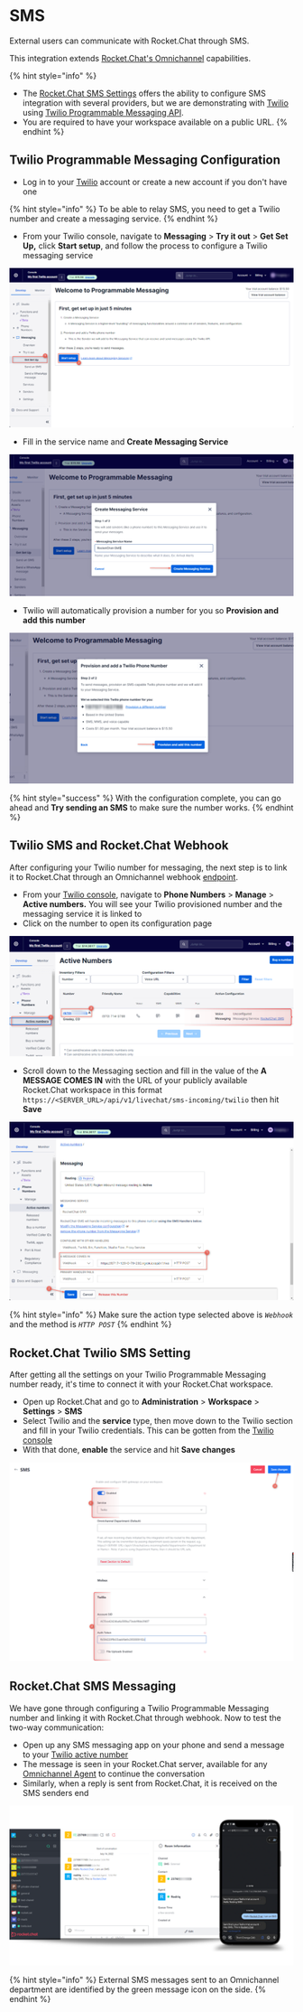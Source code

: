 # SMS

External users can communicate with Rocket.Chat through SMS.

This integration extends [Rocket.Chat's Omnichannel](../../../use-rocket.chat/omnichannel/) capabilities.

{% hint style="info" %}
* The [Rocket.Chat SMS Settings](../../../use-rocket.chat/administration/admin-panel/settings/sms.md) offers the ability to configure SMS integration with several providers, but we are demonstrating with [Twilio ](https://www.twilio.com/)using [Twilio Programmable Messaging API](https://www.twilio.com/messaging).
* You are required to have your workspace available on a public URL.
{% endhint %}

## Twilio Programmable Messaging Configuration

* Log in to your [Twilio](https://www.twilio.com/) account or create a new account if you don't have one

{% hint style="info" %}
To be able to relay SMS, you need to get a Twilio number and create a messaging service.
{% endhint %}

* From your Twilio console, navigate to **Messaging** > **Try it out** > **Get Set Up,** click **Start setup**, and follow the process to configure a Twilio messaging service

![Twilio Programming Message Setup](<../../../.gitbook/assets/Twilio Programming Message Setup.png>)

* Fill in the service name and **Create Messaging Service**

![Twilio Messaging Service name](<../../../.gitbook/assets/Twilio Messaging Service name>)

* Twilio will automatically provision a number for you so **Provision and add this number**

![Twilio provisioned number](<../../../.gitbook/assets/Twilio provisioned number>)

{% hint style="success" %}
With the configuration complete, you can go ahead and **Try sending an SMS** to make sure the number works.
{% endhint %}

## Twilio SMS and Rocket.Chat Webhook

After configuring your Twilio number for messaging, the next step is to link it to Rocket.Chat through an Omnichannel webhook [endpoint](https://developer.rocket.chat/reference/api/rest-api/endpoints/omnichannel/omnichannel-endpoints/sms-incoming-twilio).

* From your [Twilio console](https://console.twilio.com/), navigate to **Phone Numbers** > **Manage** > **Active numbers.** You will see your Twilio provisioned number and the messaging service it is linked to
* Click on the number to open its configuration page

![Twilio Active numbers page](<../../../.gitbook/assets/Twilio Active numbers page>)

* Scroll down to the Messaging section and fill in the value of the **A MESSAGE COMES IN** with the URL of your publicly available Rocket.Chat workspace in this format `https://<SERVER_URL>/api/v1/livechat/sms-incoming/twilio` then hit **Save**

![Twilio Phone Number webhook configuration](<../../../.gitbook/assets/Twilio Phone Number webhook configuration>)

{% hint style="info" %}
Make sure the action type selected above is _`Webhook`_ and the method is _`HTTP POST`_
{% endhint %}

## Rocket.Chat Twilio SMS Setting

After getting all the settings on your Twilio Programmable Messaging number ready, it's time to connect it with your Rocket.Chat workspace.

* Open up Rocket.Chat and go to **Administration** > **Workspace** > **Settings** > **SMS**
* Select Twilio and the **service** type, then move down to the Twilio section and fill in your Twilio credentials. This can be gotten from the [Twilio console](https://console.twilio.com/)
* With that done, **enable** the service and hit **Save changes**

![Rocket.Chat SMS Setting](<../../../.gitbook/assets/Rocket.Chat SMS Setting>)

## Rocket.Chat SMS Messaging

We have gone through configuring a Twilio Programmable Messaging number and linking it with Rocket.Chat through webhook. Now to test the two-way communication:

* Open up any SMS messaging app on your phone and send a message to your [Twilio active number](https://console.twilio.com/us1/develop/phone-numbers)
* The message is seen in your Rocket.Chat server, available for any [Omnichannel Agent](../../../use-rocket.chat/omnichannel/agents.md) to continue the conversation
* Similarly, when a reply is sent from Rocket.Chat, it is received on the SMS senders end

![Rocket.Chat SMS communication successful](<../../../.gitbook/assets/Rocket.Chat SMS communication successful>)

{% hint style="info" %}
External SMS messages sent to an Omnichannel department are identified by the green message icon on the side.
{% endhint %}
